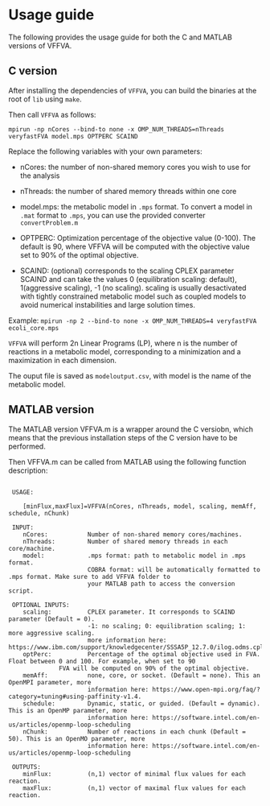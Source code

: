 # Usage guide

The following provides the usage guide for both the C and MATLAB versions of VFFVA.

## C version

After installing the dependencies of `VFFVA`, you can build the binaries at the root of `lib` using `make`.

Then call `VFFVA` as follows:

`mpirun -np nCores --bind-to none -x OMP_NUM_THREADS=nThreads veryfastFVA model.mps OPTPERC SCAIND`

Replace the following variables with your own parameters:

+ nCores: the number of non-shared memory cores you wish to use for the analysis

+ nThreads: the number of shared memory threads within one core

+ model.mps: the metabolic model in `.mps` format. To convert a model in `.mat` format to `.mps`, you can use the provided converter `convertProblem.m`

+ OPTPERC: Optimization percentage of the objective value (0-100). The default is 90, where VFFVA will be computed with the objective value set to 90% of the optimal
objective.


+ SCAIND: (optional) corresponds to the scaling CPLEX parameter SCAIND and can take the values 0 (equilibration scaling: default), 1(aggressive scaling), -1 (no scaling).
scaling is usually desactivated with tightly constrained metabolic model such as coupled models to avoid numerical instabilities and large solution times.

Example: `mpirun -np 2 --bind-to none -x OMP_NUM_THREADS=4 veryfastFVA ecoli_core.mps`

`VFFVA` will perform 2n Linear Programs (LP), where n is the number of reactions in a metabolic model, corresponding to
a minimization and a maximization in each dimension.

The ouput file is saved as `modeloutput.csv`, with model is the name of the metabolic model.

## MATLAB version

The MATLAB version VFFVA.m is a wrapper around the C versiobn, which means that the previous installation steps of the C version have to be performed.

Then VFFVA.m can be called from MATLAB using the following function description:

```

 USAGE:

    [minFlux,maxFlux]=VFFVA(nCores, nThreads, model, scaling, memAff, schedule, nChunk)

 INPUT:
    nCores:           Number of non-shared memory cores/machines.
    nThreads:         Number of shared memory threads in each core/machine.
    model:            .mps format: path to metabolic model in .mps format.
                      COBRA format: will be automatically formatted to .mps format. Make sure to add VFFVA folder to
                      your MATLAB path to access the conversion script.

 OPTIONAL INPUTS:
    scaling:          CPLEX parameter. It corresponds to SCAIND parameter (Default = 0).
                      -1: no scaling; 0: equilibration scaling; 1: more aggressive scaling.
                      more information here: https://www.ibm.com/support/knowledgecenter/SSSA5P_12.7.0/ilog.odms.cplex.help/CPLEX/Parameters/topics/ScaInd.html.
    optPerc:          Percentage of the optimal objective used in FVA. Float between 0 and 100. For example, when set to 90
		      FVA will be computed on 90% of the optimal objective. 
    memAff:           none, core, or socket. (Default = none). This an OpenMPI parameter, more 
                      information here: https://www.open-mpi.org/faq/?category=tuning#using-paffinity-v1.4.
    schedule:         Dynamic, static, or guided. (Default = dynamic). This is an OpenMP parameter, more
                      information here: https://software.intel.com/en-us/articles/openmp-loop-scheduling
    nChunk:           Number of reactions in each chunk (Default = 50). This is an OpenMO parameter, more
                      information here: https://software.intel.com/en-us/articles/openmp-loop-scheduling

 OUTPUTS:
    minFlux:          (n,1) vector of minimal flux values for each reaction.
    maxFlux:          (n,1) vector of maximal flux values for each reaction.
```
